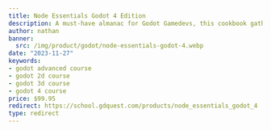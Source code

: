 ```yaml
---
title: Node Essentials Godot 4 Edition
description: A must-have almanac for Godot Gamedevs, this cookbook gathers the best tricks of the trade covering frequently needed game mechanics using Godot's powerful nodes.
author: nathan
banner:
  src: /img/product/godot/node-essentials-godot-4.webp
date: "2023-11-27"
keywords:
- godot advanced course
- godot 2d course
- godot 3d course
- godot 4 course
price: $99.95
redirect: https://school.gdquest.com/products/node_essentials_godot_4
type: redirect
---
```


